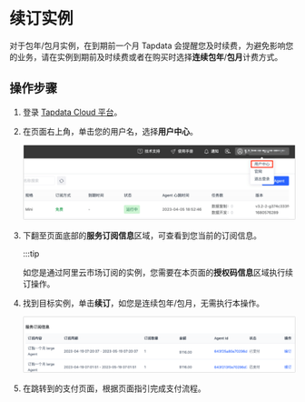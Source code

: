 # 续订实例

对于包年/包月实例，在到期前一个月 Tapdata 会提醒您及时续费，为避免影响您的业务，请在实例到期前及时续费或者在购买时选择**连续包年**/**包月**计费方式。



## 操作步骤

1. 登录 [Tapdata Cloud 平台](https://cloud.tapdata.net/console/v3/)。

2. 在页面右上角，单击您的用户名，选择**用户中心**。

   ![用户中心](../images/user_center.png)

3. 下翻至页面底部的**服务订阅信息**区域，可查看到您当前的订阅信息。

   :::tip

   如您是通过阿里云市场订阅的实例，您需要在本页面的**授权码信息**区域执行续订操作。

4. 找到目标实例，单击**续订**，如您是连续包年/包月，无需执行本操作。

   ![续订实例](../images/renew_subscribe.png)

5. 在跳转到的支付页面，根据页面指引完成支付流程。


